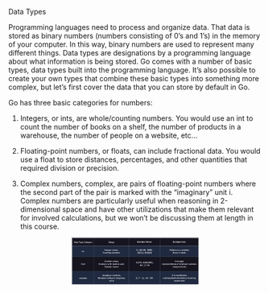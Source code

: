 Data Types

Programming languages need to process and organize data. That data is stored as binary numbers (numbers consisting of 0’s and 1’s) in the memory of your computer. In this way, binary numbers are used to represent many different things. Data types are designations by a programming language about what information is being stored. Go comes with a number of basic types, data types built into the programming language. It’s also possible to create your own types that combine these basic types into something more complex, but let’s first cover the data that you can store by default in Go.

Go has three basic categories for numbers:

1. Integers, or ints, are whole/counting numbers. You would use an int to count the number of books on a shelf, the number of products in a warehouse, the number of people on a website, etc…

2. Floating-point numbers, or floats, can include fractional data. You would use a float to store distances, percentages, and other quantities that required division or precision.

3. Complex numbers, complex, are pairs of floating-point numbers where the second part of the pair is marked with the “imaginary” unit i. Complex numbers are particularly useful when reasoning in 2-dimensional space and have other utilizations that make them relevant for involved calculations, but we won’t be discussing them at length in this course.

<style>
.center {
  display: block;
  margin-left: auto;
  margin-right: auto;
  width: 50%;
}
</style>

<img class="center" src="https://github.com/PranavVerma-droid/Go-Repo/blob/main/CodeCademy/Values%20%26%20Variables/Data%20Types/Data-Types.png" width="200" alt="Data-Types.jpng">